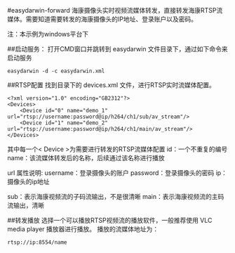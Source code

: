 #easydarwin-forward
海康摄像头实时视频流媒体转发，直接转发海康RTSP流媒体。需要知道需要转发的海康摄像头的IP地址、登录账户以及密码。

注：本示例为windows平台下

##启动服务：
打开CMD窗口并跳转到 easydarwin 文件目录下，通过如下命令来启动服务
```
easydarwin -d -c easydarwin.xml
```

##RTSP配置
找到目录下的 devices.xml 文件，进行RTSP实时流媒体配置。
```
<?xml version="1.0" encoding="GB2312"?>
<Devices>
	<Device id="0" name="demo_1" url="rtsp://username:password@ip/h264/ch1/sub/av_stream"/>
    <Device id="1" name="demo_2" url="rtsp://username:password@ip/h264/ch1/main/av_stream"/>
</Devices>
```
其中每一个< Device >为需要进行转发的RTSP流媒体配置
id：一个不重复的编号
name：该流媒体转发后的名称，后续通过该名称进行播放

url 属性说明:
username：登录摄像头的账户
password：登录摄像头的密码
ip：摄像头的ip地址

sub：表示海康视频流的子码流输出，不是很清晰
main：表示海康视频流的主码流输出，清晰

##转发播放
选择一个可以播放RTSP视频流的播放软件，一般推荐使用 VLC media player 播放器进行播放。
播放的流媒体地址为：
```
rtsp://ip:8554/name
```
